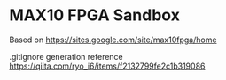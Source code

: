 # MAX10 FPGA Sandbox

Based on 
https://sites.google.com/site/max10fpga/home

.gitignore generation reference
https://qiita.com/ryo_i6/items/f2132799fe2c1b319086
